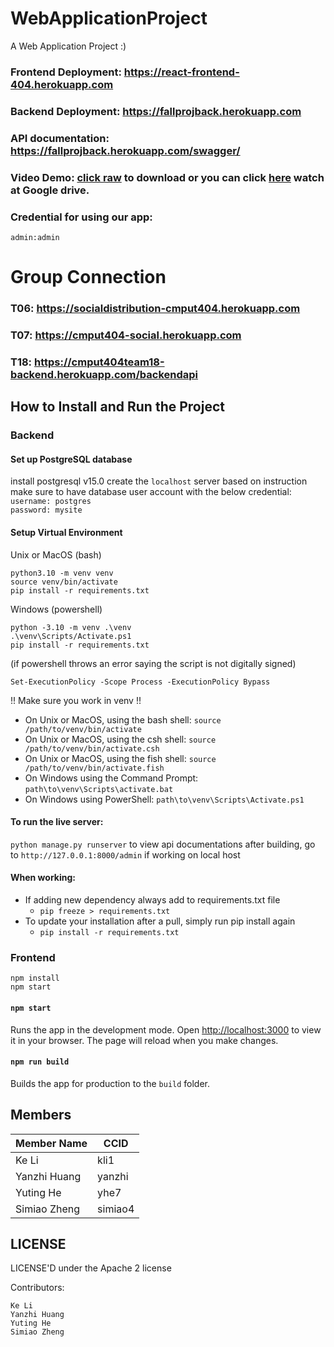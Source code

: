 # WebApplicationProject
A Web Application Project :)

### Frontend Deployment: https://react-frontend-404.herokuapp.com
### Backend Deployment: https://fallprojback.herokuapp.com
### API documentation: https://fallprojback.herokuapp.com/swagger/
### Video Demo: [click raw](https://github.com/CMPUT404F22ProjectTeam/WebApplicationProject/blob/main/docs/404project_videodemo.mp4) to download or you can click [here](https://drive.google.com/file/d/1ytRScchNYtUTt2V4mMW5GQwUfQUtkXMT/view) watch at Google drive.


### Credential for using our app: 
`admin:admin`

# Group Connection

### T06: https://socialdistribution-cmput404.herokuapp.com
### T07: https://cmput404-social.herokuapp.com
### T18: https://cmput404team18-backend.herokuapp.com/backendapi

## How to Install and Run the Project
### Backend
#### Set up PostgreSQL database
install postgresql v15.0
create the `localhost` server based on instruction
make sure to have database user account with the below credential:\
`username: postgres`\
`password: mysite`

#### Setup Virtual Environment

Unix or MacOS (bash)
```
python3.10 -m venv venv
source venv/bin/activate
pip install -r requirements.txt
```

Windows (powershell)
```
python -3.10 -m venv .\venv
.\venv\Scripts/Activate.ps1
pip install -r requirements.txt
```
(if powershell throws an error saying the script is not digitally signed) 
```
Set-ExecutionPolicy -Scope Process -ExecutionPolicy Bypass
```


!! Make sure you work in venv !!
  - On Unix or MacOS, using the bash shell: `source /path/to/venv/bin/activate`
  - On Unix or MacOS, using the csh shell: `source /path/to/venv/bin/activate.csh`
  - On Unix or MacOS, using the fish shell: `source /path/to/venv/bin/activate.fish`
  - On Windows using the Command Prompt: `path\to\venv\Scripts\activate.bat`
  - On Windows using PowerShell: `path\to\venv\Scripts\Activate.ps1`

#### To run the live server:

`python manage.py runserver`
to view api documentations after building, go to `http://127.0.0.1:8000/admin` if working on local host

#### When working:

- If adding new dependency always add to requirements.txt file
  - `pip freeze > requirements.txt`
- To update your installation after a pull, simply run pip install again
  - `pip install -r requirements.txt`
  
### Frontend
```
npm install
npm start
```

#### `npm start`

Runs the app in the development mode.
Open [http://localhost:3000](http://localhost:3000) to view it in your browser.
The page will reload when you make changes.

#### `npm run build`

Builds the app for production to the `build` folder.

## Members
|  Member Name  | CCID |
| ------------- | ------------- |
| Ke Li  | kli1  |
| Yanzhi Huang | yanzhi |
| Yuting He | yhe7 |
| Simiao Zheng | simiao4 |

## LICENSE
LICENSE'D under the Apache 2 license


Contributors:

    Ke Li
    Yanzhi Huang
    Yuting He
    Simiao Zheng

